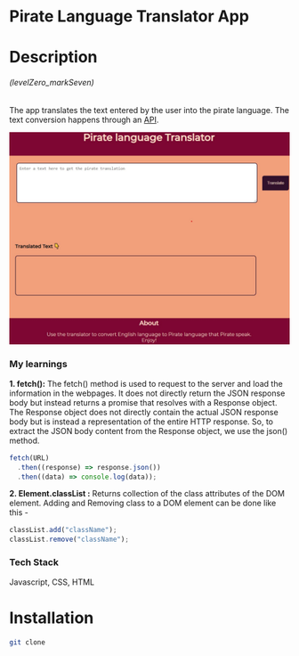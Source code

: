 # Pirate Language Translator App

# Description

###### (levelZero_markSeven)

The app translates the text entered by the user into the pirate language. The text conversion happens through an [API](https://api.funtranslations.com/).

![markSeven_SS](./markSeven.jpg)

### My learnings

**1. fetch():** The fetch() method is used to request to the server and load the information in the webpages. It does not directly return the JSON response body but instead returns a promise that resolves with a Response object. The Response object does not directly contain the actual JSON response body but is instead a representation of the entire HTTP response. So, to extract the JSON body content from the Response object, we use the json() method.

```javascript
fetch(URL)
  .then((response) => response.json())
  .then((data) => console.log(data));
```

**2. Element.classList :** Returns collection of the class attributes of the DOM element.
Adding and Removing class to a DOM element can be done like this -

```javascript
classList.add("className");
classList.remove("className");
```

### Tech Stack

Javascript, CSS, HTML

# Installation

```bash
git clone
```
